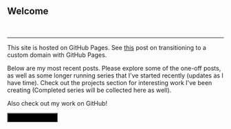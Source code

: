 ## Welcome

<a class="sourcerer-badge" href="https://sourcerer.io/shadowimmage"><img src="https://img.shields.io/badge/JavaScript-271%20commits-orange.svg" alt=""></a>
<a class="sourcerer-badge" href="https://sourcerer.io/shadowimmage"><img src="https://img.shields.io/badge/Python-137%20commits-orange.svg" alt=""></a>
<a class="sourcerer-badge" href="https://sourcerer.io/shadowimmage"><img src="https://img.shields.io/badge/SQL-73%20commits-orange.svg" alt=""></a>
<a class="sourcerer-badge" href="https://sourcerer.io/shadowimmage"><img src="https://img.shields.io/badge/HTML-180%20commits-orange.svg" alt=""></a>
<a class="sourcerer-badge" href="https://sourcerer.io/shadowimmage"><img src="https://img.shields.io/badge/CSS-115%20commits-orange.svg" alt=""></a>

-----------

This site is hosted on GitHub Pages. See [this][0] post on transitioning to a custom domain with GitHub Pages.

Below are my most recent posts. Please explore some of the one-off posts, as well as some longer running series that I've started recently (updates as I have time). Check out the projects section for interesting work I've been creating (Completed series will be collected here as well).

Also check out my work on GitHub!

<a href="https://github.com/shadowimmage"><button style="background-color:Black" type="button" class="btn btn-primary"><span style="vertical-align:middle"><i class="fab fa-github button-icon"></i></span>&nbsp;&nbsp;shadowimmage</button></a>

[0]: /post/2019/03/google-.dev-domains-github-pages-and-heroku-apps/